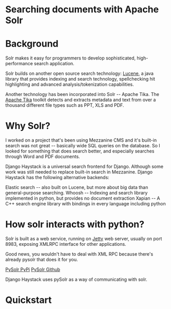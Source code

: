 Searching documents with Apache Solr
==================

# Background

Solr makes it easy for programmers to develop sophisticated, high-performance search application.


Solr builds on another open source search technology: [Lucene](https://lucene.apache.org/core/), a java library that provides indexing and search technology, spellchecking hit highlighting and advanced analysis/tokenization capabilities.


Another technology has been incorporated into Solr -- Apache Tika.
The [Apache Tika](https://tika.apache.org/) toolkit detects and extracts metadata and text from over a thousand different file types such as PPT, XLS and PDF.


# Why Solr?

I worked on a project that's been using Mezzanine CMS and it's built-in search was not great -- basically wide SQL queries on the database.
So I looked for something that does search better, and especially searches through Word and PDF documents.

Django Haystack is a universal search frontend for Django. Although some work was still needed to replace built-in search in Mezzanine.
Django Haystack has the following alternative backends:

Elastic search -- also built on Lucene, but more about big data than general-purpose searching.
Whoosh -- Indexing and search library implemented in python, but provides no document extraction
Xapian -- A C++ search engine library with bindings in every language including python

# How solr interacts with python?

Solr is built as a web service, running on  [Jetty](http://www.eclipse.org/jetty/) web server, usually on port 8983, exposing XMLRPC interface for other applications.

Good news, you wouldn't have to deal with XML RPC because there's already pysolr that does it for you.

[PySolr PyPi](https://pypi.python.org/pypi/pysolr/3.3.3)
[PySolr Github](https://github.com/toastdriven/pysolr)

Django Haystack uses pySolr as a way of communicating with solr.

# Quickstart

